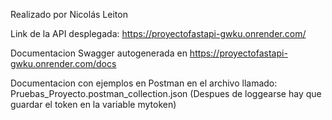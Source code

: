 Realizado por Nicolás Leiton 

Link de la API desplegada:    https://proyectofastapi-gwku.onrender.com/

Documentacion Swagger autogenerada en https://proyectofastapi-gwku.onrender.com/docs

Documentacion con ejemplos en Postman en el archivo llamado: Pruebas_Proyecto.postman_collection.json  (Despues de loggearse hay que guardar el token en la variable mytoken)

